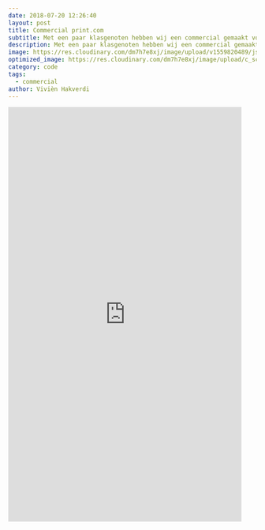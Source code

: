 ```yaml
---
date: 2018-07-20 12:26:40
layout: post
title: Commercial print.com
subtitle: Met een paar klasgenoten hebben wij een commercial gemaakt voor de opdrachtgever print. com. Ik heb geholpen met filmen en heb het alleen gemonteerd tot een geheel.
description: Met een paar klasgenoten hebben wij een commercial gemaakt voor de opdrachtgever print. com. Ik heb geholpen met filmen en heb het alleen gemonteerd tot een geheel.
image: https://res.cloudinary.com/dm7h7e8xj/image/upload/v1559820489/js-code_n83m7a.jpg
optimized_image: https://res.cloudinary.com/dm7h7e8xj/image/upload/c_scale,w_380/v1559820489/js-code_n83m7a.jpg
category: code
tags:
  - commercial
author: Vivièn Hakverdi
---
```

<iframe width="473" height="840" src="https://www.youtube.com/embed/NDfWauVSjwI" title="Commercial Print.com" frameborder="0" allow="accelerometer; autoplay; clipboard-write; encrypted-media; gyroscope; picture-in-picture" allowfullscreen></iframe>

